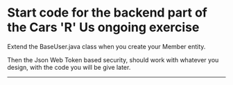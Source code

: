 # Start code for the backend part of the Cars 'R' Us ongoing exercise

Extend the BaseUser.java class when you create your Member entity. 

Then the Json Web Token based security, should work with whatever you design, with the code you will be give later.

----
